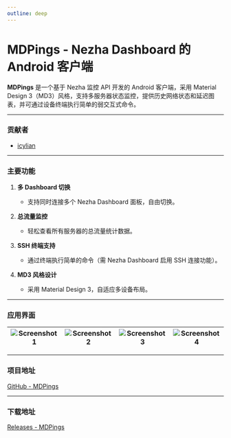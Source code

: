 ```yaml
---
outline: deep
---
```

# MDPings - Nezha Dashboard 的 Android 客户端

**MDPings** 是一个基于 Nezha 监控 API 开发的 Android 客户端，采用 Material Design 3（MD3）风格，支持多服务器状态监控，提供历史网络状态和延迟图表，并可通过设备终端执行简单的弱交互式命令。

---

### **贡献者**
- [icylian](https://github.com/icylian)

---

### **主要功能**

1. **多 Dashboard 切换**  
   - 支持同时连接多个 Nezha Dashboard 面板，自由切换。

2. **总流量监控**  
   - 轻松查看所有服务器的总流量统计数据。

3. **SSH 终端支持**  
   - 通过终端执行简单的命令（需 Nezha Dashboard 启用 SSH 连接功能）。

4. **MD3 风格设计**  
   - 采用 Material Design 3，自适应多设备布局。

---

### **应用界面**

| ![Screenshot 1](/images/case9/1.png) | ![Screenshot 2](/images/case9/2.png) | ![Screenshot 3](/images/case9/3.png) | ![Screenshot 4](/images/case9/4.png) |
| :----------------------------------: | :----------------------------------: | :----------------------------------: | :----------------------------------: |

---

### **项目地址**
[GitHub - MDPings](https://github.com/icylian/MDPings)

---

### **下载地址**
[Releases - MDPings](https://github.com/icylian/MDPings/releases)
